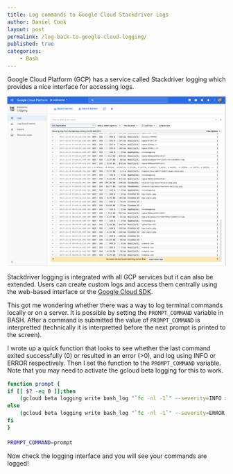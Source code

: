 ```yaml
---
title: Log commands to Google Cloud Stackdriver Logs
author: Daniel Cook
layout: post
permalink: /log-back-to-google-cloud-logging/
published: true
categories:
    - Bash
---
```


Google Cloud Platform (GCP) has a service called Stackdriver logging which provides a nice interface for accessing logs.

![](media/gcp-logs.png)

Stackdriver logging is integrated with all GCP services but it can also be extended. Users can create custom logs and access them centrally using the web-based interface or the [Google Cloud SDK](https://cloud.google.com/sdk/).

This got me wondering whether there was a way to log terminal commands locally or on a server. It is possible by setting the `PROMPT_COMMAND` variable in BASH. After a command is submitted the value of `PROMPT_COMMAND` is interpretted (technically it is interpretted before the next prompt is printed to the screen).

I wrote up a quick function that looks to see whether the last command exited successfully (0) or resulted in an error (>0), and log using INFO or ERROR respectively. Then I set the function to the `PROMPT_COMMAND` variable. Note that you may need to activate the gcloud beta logging for this to work.

```bash
function prompt {
if [[ $? -eq 0 ]];then
    (gcloud beta logging write bash_log "`fc -nl -1`" --severity=INFO > /dev/null 2>&1 &)
else
    (gcloud beta logging write bash_log "`fc -nl -1`" --severity=ERROR > /dev/null 2>&1 &)
fi
}

PROMPT_COMMAND=prompt
```

Now check the logging interface and you will see your commands are logged!
